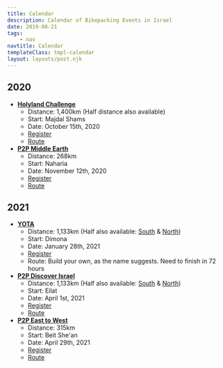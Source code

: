 ```yaml
---
title: Calendar
description: Calendar of Bikepacking Events in Israel
date: 2019-08-21
tags:
    - nav
navtitle: Calendar
templateClass: tmpl-calendar
layout: layouts/post.njk
---
```


## 2020

- **[Holyland Challenge](http://www.holylandmtbchallenge.com)** 
  - Distance: 1,400km (Half distance also available)
  - Start: Majdal Shams
  - Date: October 15th, 2020
  - [Register](http://www.holylandmtbchallenge.com/#the-loi)
  - [Route](http://www.holylandmtbchallenge.com/#the-route)
- **[P2P Middle Earth](https://www.p2p.org.il/middle-earth)**
  - Distance: 268km
  - Start: Naharia 
  - Date: November 12th, 2020
  - [Register](https://www.p2p.org.il/events/p2p-middle-earth/form)
  - [Route](https://www.wikiloc.com/mountain-biking-trails/p2p-middle-earth-part-1-50534414)

## 2021

- **[YOTA](https://www.yota-bikepacking.com/)**
  - Distance: 1,133km (Half also available: [South](https://www.p2p.org.il/p2p-south) & [North](https://www.p2p.org.il/north))
  - Start: Dimona
  - Date: January 28th, 2021
  - [Register](https://www.p2p.org.il/events/p2p-discover-israel/form)
  - Route: Build your own, as the name suggests. Need to finish in 72 hours
- **[P2P Discover Israel](https://www.p2p.org.il/p2p-reveal-israel)**
  - Distance: 1,133km (Half also available: [South](https://www.p2p.org.il/p2p-south) & [North](https://www.p2p.org.il/north))
  - Start: Eilat
  - Date: April 1st, 2021
  - [Register](https://www.p2p.org.il/events/p2p-discover-israel/form)
  - [Route](#)
- **[P2P East to West](https://www.p2p.org.il/east-to-west)**
  - Distance: 315km
  - Start: Beit She'an
  - Date: April 29th, 2021
  - [Register](https://www.p2p.org.il/events/p2p-east-to-west/form)
  - [Route]([#](https://www.wikiloc.com/mountain-biking-trails/p2p-east-to-west-51162854))
